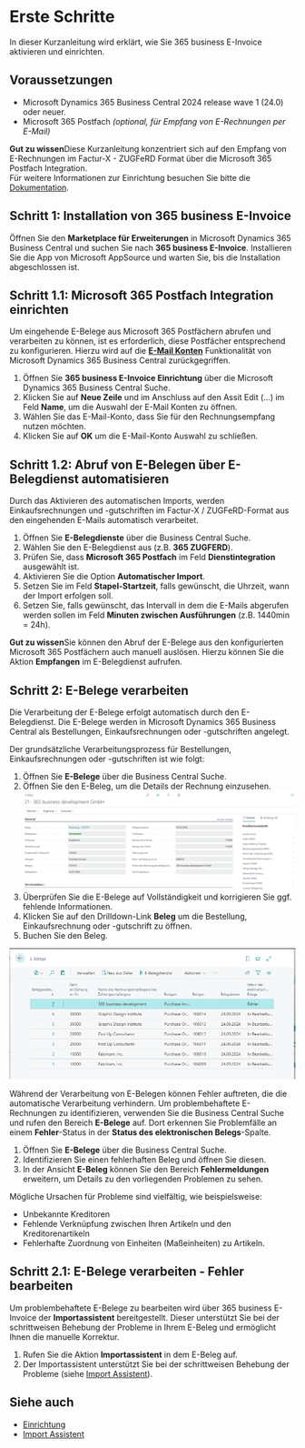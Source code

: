 # Erste Schritte

In dieser Kurzanleitung wird erklärt, wie Sie 365 business E-Invoice aktivieren und einrichten.

## Voraussetzungen

 - Microsoft Dynamics 365 Business Central 2024 release wave 1 (24.0) oder neuer.
 - Microsoft 365 Postfach *(optional, für Empfang von E-Rechnungen per E-Mail)*

<div class="alert alert-notice">
    <i class="fa-duotone fa-solid fa-lightbulb fa-xl"></i>
    <strong>Gut zu wissen</strong>Diese Kurzanleitung konzentriert sich auf den Empfang von E-Rechnungen im Factur-X - ZUGFeRD Format über die Microsoft 365 Postfach Integration.<br/>Für weitere Informationen zur Einrichtung besuchen Sie bitte die <a href="setup.md">Dokumentation</a>.
</div>

## Schritt 1: Installation von 365 business E-Invoice

Öffnen Sie den **Marketplace für Erweiterungen** in Microsoft Dynamics 365 Business Central und suchen Sie nach **365 business E-Invoice**.
Installieren Sie die App von Microsoft AppSource und warten Sie, bis die Installation abgeschlossen ist.

## Schritt 1.1: Microsoft 365 Postfach Integration einrichten

Um eingehende E-Belege aus Microsoft 365 Postfächern abrufen und verarbeiten zu können, ist es erforderlich, diese Postfächer entsprechend zu konfigurieren. Hierzu wird auf die <a href="https://learn.microsoft.com/de-de/dynamics365/business-central/admin-how-setup-email" target="_blank"><strong>E-Mail Konten</strong></a> Funktionalität von Microsoft Dynamics 365 Business Central zurückgegriffen.

 1. Öffnen Sie **365 business E-Invoice Einrichtung** über die Microsoft Dynamics 365 Business Central Suche.
 2. Klicken Sie auf **Neue Zeile** und im Anschluss auf den Assit Edit (...) im Feld **Name**, um die Auswahl der E-Mail Konten zu öffnen.
 3. Wählen Sie das E-Mail-Konto, dass Sie für den Rechnungsempfang nutzen möchten.
 4. Klicken Sie auf **OK** um die E-Mail-Konto Auswahl zu schließen.

## Schritt 1.2: Abruf von E-Belegen über E-Belegdienst automatisieren

Durch das Aktivieren des automatischen Imports, werden Einkaufsrechnungen und -gutschriften im Factur-X / ZUGFeRD-Format aus den eingehenden E-Mails automatisch verarbeitet.

 1. Öffnen Sie **E-Belegdienste** über die Business Central Suche. 
 2. Wählen Sie den E-Belegdienst aus (z.B. **365 ZUGFERD**).
 3. Prüfen Sie, dass **Microsoft 365 Postfach** im Feld **Dienstintegration** ausgewählt ist.
 4. Aktivieren Sie die Option **Automatischer Import**.
 5. Setzen Sie im Feld **Stapel-Startzeit**, falls gewünscht, die Uhrzeit, wann der Import erfolgen soll.
 6. Setzen Sie, falls gewünscht, das Intervall in dem die E-Mails abgerufen werden sollen im Feld **Minuten zwischen Ausführungen** (z.B. 1440min = 24h).

<div class="alert alert-notice">
    <i class="fa-duotone fa-solid fa-lightbulb fa-xl"></i>
    <strong>Gut zu wissen</strong>Sie können den Abruf der E-Belege aus den konfigurierten Microsoft 365 Postfächern auch manuell auslösen. Hierzu können Sie die Aktion <strong>Empfangen</strong> im E-Belegdienst aufrufen.
</div>

## Schritt 2: E-Belege verarbeiten

Die Verarbeitung der E-Belege erfolgt automatisch durch den E-Belegdienst. Die E-Belege werden in Microsoft Dynamics 365 Business Central als Bestellungen, Einkaufsrechnungen oder -gutschriften angelegt.

Der grundsätzliche Verarbeitungsprozess für Bestellungen, Einkaufsrechnungen oder -gutschriften ist wie folgt:

 1. Öffnen Sie **E-Belege** über die Business Central Suche. 
 2. Öffnen Sie den E-Beleg, um die Details der Rechnung einzusehen.
    ![E-Beleg](/assets/images/365-business-e-invoice/65046632-540f-43f0-9ab0-23a809f0002d.png)
 3. Überprüfen Sie die E-Belege auf Vollständigkeit und korrigieren Sie ggf. fehlende Informationen.
 4. Klicken Sie auf den Drilldown-Link **Beleg** um die Bestellung, Einkaufsrechnung oder -gutschrift zu öffnen.
 5. Buchen Sie den Beleg.

![365 business E-Invoice](/assets/images/365-business-e-invoice/e-document-overview.png) 

Während der Verarbeitung von E-Belegen können Fehler auftreten, die die automatische Verarbeitung verhindern. Um problembehaftete E-Rechnungen zu identifizieren, verwenden Sie die Business Central Suche und rufen den Bereich **E-Belege** auf. Dort erkennen Sie Problemfälle an einem **Fehler**-Status in der **Status des elektronischen Belegs**-Spalte.

 1. Öffnen Sie **E-Belege** über die Business Central Suche. 
 2. Identifizieren Sie einen fehlerhaften Beleg und öffnen Sie diesen.
 3. In der Ansicht **E-Beleg** können Sie den Bereich **Fehlermeldungen** erweitern, um Details zu den vorliegenden Problemen zu sehen.

Mögliche Ursachen für Probleme sind vielfältig, wie beispielsweise:

 * Unbekannte Kreditoren
 * Fehlende Verknüpfung zwischen Ihren Artikeln und den Kreditorenartikeln
 * Fehlerhafte Zuordnung von Einheiten (Maßeinheiten) zu Artikeln.

## Schritt 2.1: E-Belege verarbeiten - Fehler bearbeiten

Um problembehaftete E-Belege zu bearbeiten wird über 365 business E-Invoice der **Importassistent** bereitgestellt. Dieser unterstützt Sie bei der schrittweisen Behebung der Probleme in Ihrem E-Beleg und ermöglicht Ihnen die manuelle Korrektur.

 1. Rufen Sie die Aktion **Importassistent** in dem E-Beleg auf.
 2. Der Importassistent unterstützt Sie bei der schrittweisen Behebung der Probleme (siehe [Import Assistent](import-assistant.md)).

## Siehe auch

 - [Einrichtung](setup.md)
 - [Import Assistent](import-assistant.md)